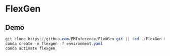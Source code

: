 # FlexGen

## Demo

```powershell
git clone https://github.com/FMInference/FlexGen.git || (cd ./FlexGen && git pull)
conda create -n flexgen -f environment.yaml
conda activate flexgen
```
